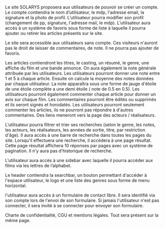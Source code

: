 Le site SOLARYS proposera aux utilisateurs de pouvoir se créer un compte. Le compte contiendra le nom d’utilisateur, le mdp, l'adresse email, la signature et la photo de profil. L’utilisateur pourra modifier son profil (changement de pp, signature, l'adresse mail, le mdp). L’utilisateur aura accès à un système de favoris sous forme de liste à laquelle il pourra ajouter ou retirer les articles présents sur le site.

Le site sera accessible aux utilisateurs sans compte. Ces visiteurs n'auront pas le droit de laisser de commentaires, de note. Il ne pourra pas ajouter de favoris.

Les articles contiendront les titres, le casting, un résumé, le genre, une affiche du film et une bande annonce. On aura également la note générale attribuée par les utilisateurs. Les utilisateurs pourront donner une note entre 1 et 5 à chaque article. Ensuite on calcule la moyenne des notes données par chaque utilisateur. La note apparaîtra sous une forme de jauge d'étoile de une étoile complète a une demi étoile ( note de 0.5 en 0.5). Les utilisateurs pourront également commenter chaque article pour donner un avis sur chaque film. Les commentaires pourront être édités ou supprimés et ils seront signés et horodatés. Les utilisateurs pourront seulement commenter les articles, ils ne pourront pas répondre à d'autres commentaires.
Des liens meneront vers la page des acteurs / réalisateurs.

L’utilisateur pourra filtrer et trier ses recherches (selon le genre, les notes, les acteurs, les réalisateurs, les années de sortie, titre, par restriction d'âge). Il aura accès à une barre de recherche dans toutes les pages du site. Lorsqu'il effectuera une recherche, il accèdera à une page résultat. Cette page résultat affichera 10 réponses par pages avec un système de pagination. Il n'y aura pas d'historique de recherche.

L’utilisateur aura accès à une sidebar avec laquelle il pourra accéder aux films via les lettres de l’alphabet.

Le header contiendra la searchbar, un bouton permettant d'accéder à l'espace utilisateur, le logo et une liste des genres sous forme de menu horizontal.

l'utilisateur aura accès à un formulaire de contact libre. Il sera identifié via son compte lors de l'envoi de son formulaire. Si jamais l'utilisateur n'est pas connecter, il sera invité à se connecter pour envoyer son formulaire.

Charte de confidentialité, CGU et mentions légales. Tout sera présent sur la même page.